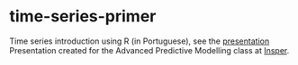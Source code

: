 # time-series-primer
Time series introduction using R (in Portuguese), see the [presentation](https://sanchezvivi.github.io/time-series-primer/#1)
Presentation created for the Advanced Predictive Modelling class at [Insper](https://www.insper.edu.br/pos-graduacao/programas-avancados/programa-avancado-em-data-science-e-decisao/).
